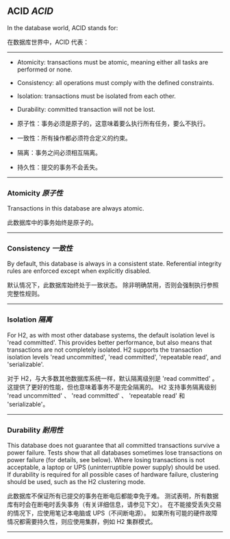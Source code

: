 ## ACID *ACID*

In the database world, ACID stands for:


在数据库世界中，ACID 代表：

---

* Atomicity: transactions must be atomic, meaning either all tasks are performed or none.
* Consistency: all operations must comply with the defined constraints.
* Isolation: transactions must be isolated from each other.
* Durability: committed transaction will not be lost.


* 原子性：事务必须是原子的，这意味着要么执行所有任务，要么不执行。
* 一致性：所有操作都必须符合定义的约束。
* 隔离：事务之间必须相互隔离。
* 持久性：提交的事务不会丢失。

---

### Atomicity *原子性*

Transactions in this database are always atomic.


此数据库中的事务始终是原子的。

---

### Consistency *一致性*

By default, this database is always in a consistent state.
Referential integrity rules are enforced except when explicitly disabled.


默认情况下，此数据库始终处于一致状态。
除非明确禁用，否则会强制执行参照完整性规则。

---

### Isolation *隔离*

For H2, as with most other database systems, the default isolation level is 'read committed'.
This provides better performance, but also means that transactions are not completely isolated.
H2 supports the transaction isolation levels 'read uncommitted', 'read committed', 'repeatable read', and 'serializable'.


对于 H2，与大多数其他数据库系统一样，默认隔离级别是 'read committed' 。
这提供了更好的性能，但也意味着事务不是完全隔离的。
H2 支持事务隔离级别 'read uncommitted' 、 'read committed' 、 'repeatable read' 和 'serializable'。

---

### Durability *耐用性*

This database does not guarantee that all committed transactions survive a power failure.
Tests show that all databases sometimes lose transactions on power failure (for details, see below).
Where losing transactions is not acceptable, a laptop or UPS (uninterruptible power supply) should be used.
If durability is required for all possible cases of hardware failure, clustering should be used, such as the H2 clustering mode.


此数据库不保证所有已提交的事务在断电后都能幸免于难。
测试表明，所有数据库有时会在断电时丢失事务（有关详细信息，请参见下文）。
在不能接受丢失交易的情况下，应使用笔记本电脑或 UPS（不间断电源）。
如果所有可能的硬件故障情况都需要持久性，则应使用集群，例如 H2 集群模式。

---
